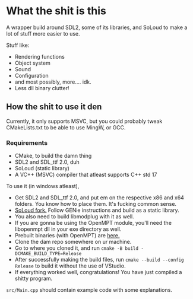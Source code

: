 # What the shit is this

A wrapper build around SDL2, some of its libraries, and SoLoud to make a lot of stuff
more easier to use.

Stuff like:

- Rendering functions
- Object system
- Sound
- Configuration
- and most possibly, more.... idk.
- Less dll binary clutter!

## How the shit to use it den

Currently, it only supports MSVC, but you could probably tweak CMakeLists.txt to be able to use
MingW, or GCC.

### Requirements

- CMake, to build the damn thing
- SDL2 and SDL_ttf 2.0, duh
- SoLoud (static library)
- A VC++ (MSVC) compiler that atleast supports C++ std 17

To use it (in windows atleast),

- Get SDL2 and SDL_ttf 2.0, and put em on the respective x86 and x64 folders.
You know how to place them. It's fucking common sense.
- [SoLoud fork.](https://github.com/haya3218/soloud) Follow GENie instructions and build as a static library.
- You also need to build libmodplug with it as well.
- If you are gonna be using the OpenMPT module, you'll need the libopenmpt dll in your exe directory as well.
- Prebuilt binaries (with OpenMPT) are [here.](https://cdn.discordapp.com/attachments/872338952483381258/943307934258057267/SoLoud-SDL2_gpu-libmodplug.7z)
- Clone the dam repo somewhere on ur machine.
- Go to where you cloned it, and run `cmake -B build -DCMAKE_BUILD_TYPE=Release`
- After successfully making the build files, run `cmake --build --config Release` to build it without the use of VStudio.
- If everything worked well, congratulations! You have just compiled a shitty program.

`src/Main.cpp` should contain example code with some explanations.
